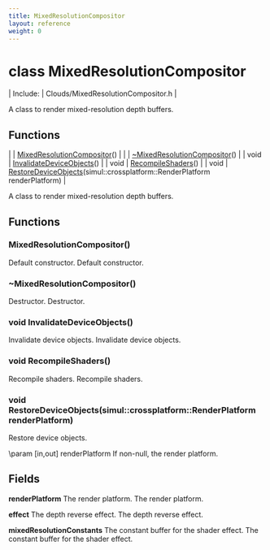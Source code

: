 ```yaml
---
title: MixedResolutionCompositor
layout: reference
weight: 0
---
```

class MixedResolutionCompositor
===

| Include: | Clouds/MixedResolutionCompositor.h |

A class to render mixed-resolution depth buffers.


Functions
---

|  | [MixedResolutionCompositor](#MixedResolutionCompositor)() |
|  | [~MixedResolutionCompositor](#~MixedResolutionCompositor)() |
| void | [InvalidateDeviceObjects](#InvalidateDeviceObjects)() |
| void | [RecompileShaders](#RecompileShaders)() |
| void | [RestoreDeviceObjects](#RestoreDeviceObjects)(simul::crossplatform::RenderPlatform renderPlatform) |

A class to render mixed-resolution depth buffers.
  


Functions
---

### <a name="MixedResolutionCompositor"/> MixedResolutionCompositor()
Default constructor.
Default constructor.

### <a name="~MixedResolutionCompositor"/> ~MixedResolutionCompositor()
Destructor.
Destructor.

### <a name="InvalidateDeviceObjects"/>void InvalidateDeviceObjects()
Invalidate device objects.
Invalidate device objects.

### <a name="RecompileShaders"/>void RecompileShaders()
Recompile shaders.
Recompile shaders.

### <a name="RestoreDeviceObjects"/>void RestoreDeviceObjects(simul::crossplatform::RenderPlatform renderPlatform)
Restore device objects.

\param [in,out] renderPlatform  If non-null, the render platform.

Fields
---

**renderPlatform** The render platform. The render platform.

**effect** The depth reverse effect. The depth reverse effect.

**mixedResolutionConstants** The constant buffer for the shader effect. The constant buffer for the shader effect.
